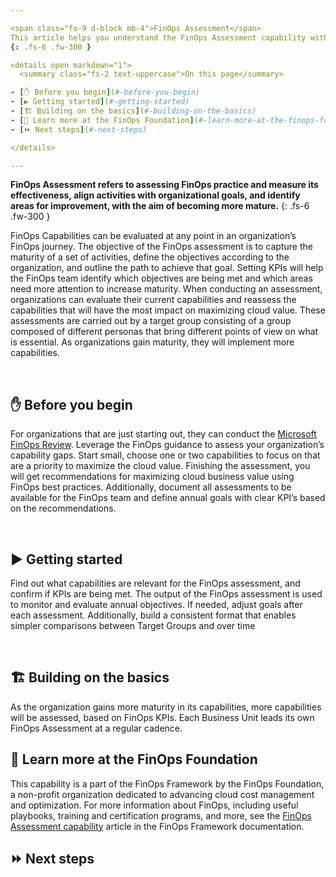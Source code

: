 ```yaml
---

<span class="fs-9 d-block mb-4">FinOps Assessment</span>
This article helps you understand the FinOps Assessment capability within the FinOps Framework and how to implement that in the Microsoft Cloud.
{: .fs-6 .fw-300 }

<details open markdown="1">
  <summary class="fs-2 text-uppercase">On this page</summary>

- [✋ Before you begin](#-before-you-begin)
- [▶️ Getting started](#️-getting-started)
- [🏗️ Building on the basics](#️-building-on-the-basics)
- [🍎 Learn more at the FinOps Foundation](#-learn-more-at-the-finops-foundation)
- [⏩ Next steps](#-next-steps)

</details>

---
```


<a name="definition"></a>
**FinOps Assessment refers to assessing FinOps practice and measure its effectiveness, align activities with organizational goals, and identify areas for improvement, with the aim of becoming more mature.**
{: .fs-6 .fw-300 }

FinOps Capabilities can be evaluated at any point in an organization’s FinOps journey.
The objective of the FinOps assessment is to capture the maturity of a set of activities, define the objectives according to the organization, and outline the path to achieve that goal. Setting KPIs will help the FinOps team identify which objectives are being met and which areas need more attention to increase maturity.
When conducting an assessment, organizations can evaluate their current capabilities and reassess the capabilities that will have the most impact on maximizing cloud value. These assessments are carried out by a target group consisting of a group composed of different personas that bring different points of view on what is essential. As organizations gain maturity, they will implement more capabilities.

<br>


## ✋ Before you begin

For organizations that are just starting out, they can conduct the [Microsoft FinOps Review](https://aka.ms/finops/review).
Leverage the FinOps guidance to assess your organization’s capability gaps. Start small, choose one or two capabilities to focus on that are a priority to maximize the cloud value. Finishing the assessment, you will get recommendations for maximizing cloud business value using FinOps best practices.
Additionally, document all assessments to be available for the FinOps team and define annual goals with clear KPI’s based on the recommendations.


<br>


## ▶️ Getting started
Find out what capabilities are relevant for the FinOps assessment, and confirm if KPIs are being met. The output of the FinOps assessment is used to monitor and evaluate annual objectives. If needed, adjust goals after each assessment.
Additionally, build a consistent format that enables simpler comparisons between Target Groups and over time


<br>

## 🏗️ Building on the basics

As the organization gains more maturity in its capabilities, more capabilities will be assessed, based on FinOps KPIs. Each Business Unit leads its own FinOps Assessment at a regular cadence.

## 🍎 Learn more at the FinOps Foundation
This capability is a part of the FinOps Framework by the FinOps Foundation, a non-profit organization dedicated to advancing cloud cost management and optimization. For more information about FinOps, including useful playbooks, training and certification programs, and more, see the [FinOps Assessment capability](https://www.finops.org/framework/capabilities/finops-assessment/) article in the FinOps Framework documentation.
## ⏩ Next steps

<br>
